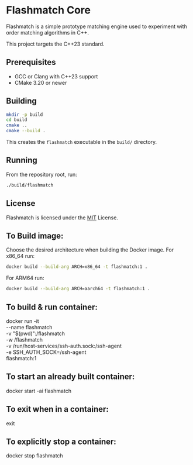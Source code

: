 # Flashmatch Core

Flashmatch is a simple prototype matching engine used to experiment with order matching algorithms in C++.

This project targets the C++23 standard.

## Prerequisites

- GCC or Clang with C++23 support
- CMake 3.20 or newer

## Building

```bash
mkdir -p build
cd build
cmake ..
cmake --build .
```

This creates the `flashmatch` executable in the `build/` directory.

## Running

From the repository root, run:

```bash
./build/flashmatch
```

## License

Flashmatch is licensed under the [MIT](LICENSE) License.

## To Build image:

Choose the desired architecture when building the Docker image. For x86_64 run:

```bash
docker build --build-arg ARCH=x86_64 -t flashmatch:1 .
```

For ARM64 run:

```bash
docker build --build-arg ARCH=aarch64 -t flashmatch:1 .
```

## To build & run container:

docker run -it \
 --name flashmatch \
 -v "$(pwd)":/flashmatch \
 -w /flashmatch \
 -v /run/host-services/ssh-auth.sock:/ssh-agent \
 -e SSH_AUTH_SOCK=/ssh-agent \
 flashmatch:1

## To start an already built container:

docker start -ai flashmatch

## To exit when in a container:

exit

## To explicitly stop a container:

docker stop flashmatch
